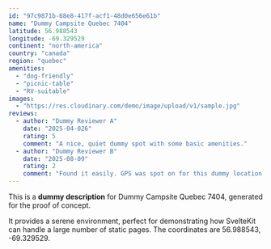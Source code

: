 ```yaml
---
id: "97c9871b-68e8-417f-acf1-48d0e656e61b"
name: "Dummy Campsite Quebec 7404"
latitude: 56.988543
longitude: -69.329529
continent: "north-america"
country: "canada"
region: "quebec"
amenities:
  - "dog-friendly"
  - "picnic-table"
  - "RV-suitable"
images:
  - "https://res.cloudinary.com/demo/image/upload/v1/sample.jpg"
reviews:
  - author: "Dummy Reviewer A"
    date: "2025-04-026"
    rating: 5
    comment: "A nice, quiet dummy spot with some basic amenities."
  - author: "Dummy Reviewer B"
    date: "2025-08-09"
    rating: 2
    comment: "Found it easily. GPS was spot on for this dummy location."
---
```


This is a **dummy description** for Dummy Campsite Quebec 7404, generated for the proof of concept.

It provides a serene environment, perfect for demonstrating how SvelteKit can handle a large number of static pages. The coordinates are 56.988543, -69.329529.
